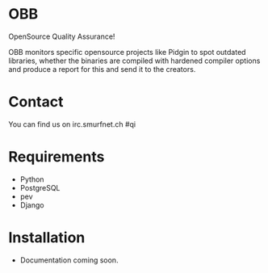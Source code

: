 OBB
==

OpenSource Quality Assurance!

OBB monitors specific opensource projects like Pidgin to spot outdated libraries, whether the binaries are compiled with hardened compiler options and produce a report for this and send it to the creators.

# Contact
You can find us on irc.smurfnet.ch #qi

# Requirements
 - Python
 - PostgreSQL
 - pev
 - Django

# Installation
- Documentation coming soon.
